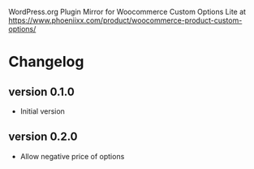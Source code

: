 
WordPress.org Plugin Mirror for Woocommerce Custom Options Lite
at https://www.phoeniixx.com/product/woocommerce-product-custom-options/

# Changelog

## version 0.1.0
 
* Initial version

## version 0.2.0

* Allow negative price of options

